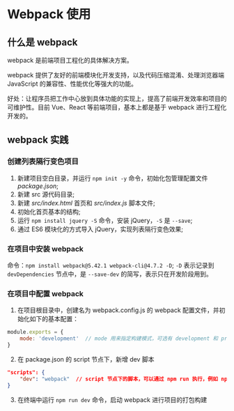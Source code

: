 # Webpack 使用

## 什么是 webpack

webpack 是前端项目工程化的具体解决方案。

webpack 提供了友好的前端模块化开发支持，以及代码压缩混淆、处理浏览器端 JavaScript 的兼容性、性能优化等强大的功能。

好处：让程序员把工作中心放到具体功能的实现上，提高了前端开发效率和项目的可维护性。目前 Vue、React 等前端项目，基本上都是基于 webpack 进行工程化开发的。

## webpack 实践

### 创建列表隔行变色项目

1. 新建项目空白目录，并运行 `npm init -y` 命令，初始化包管理配置文件 *package.json*;
2. 新建 src 源代码目录;
3. 新建 *src/index.html* 首页和 *src/index.js* 脚本文件;
4. 初始化首页基本的结构;
5. 运行 `npm install jquery -S` 命令，安装 jQuery，`-S` 是 `--save`;
6. 通过 ES6 模块化的方式导入 jQuery，实现列表隔行变色效果;

### 在项目中安装 webpack

命令：`npm install webpack@5.42.1 webpack-cli@4.7.2 -D`; `-D` 表示记录到 `devDependencies` 节点中，是 `--save-dev` 的简写，表示只在开发阶段用到。

### 在项目中配置 webpack

1. 在项目根目录中，创建名为 webpack.config.js 的 webpack 配置文件，并初始化如下的基本配置：
```javascript
module.exports = {
    mode: 'development'  // mode 用来指定构建模式，可选有 development 和 production
}
```
2. 在 package.json 的 script 节点下，新增 dev 脚本
```json
"scripts": {
    "dev": "webpack"  // script 节点下的脚本，可以通过 npm run 执行，例如 npm run dev
}
```
3. 在终端中运行 `npm run dev` 命令，启动 webpack 进行项目的打包构建

